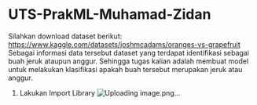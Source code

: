 # UTS-PrakML-Muhamad-Zidan
Silahkan download dataset berikut: https://www.kaggle.com/datasets/joshmcadams/oranges-vs-grapefruit
Sebagai informasi data tersebut dataset yang terdapat identifikasi sebagai buah jeruk ataupun anggur. Sehingga tugas kalian adalah membuat model untuk melakukan klasifikasi apakah buah tersebut merupakan jeruk atau anggur.

1. Lakukan Import Library
![Uploading image.png…]()


